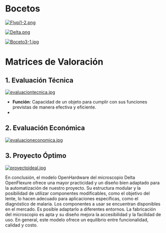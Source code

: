 # Bocetos
[![Flypi1-2.png](https://i.postimg.cc/rySd19g3/Flypi1-2.png)](https://postimg.cc/gr2kd8CH)

[![Delta.png](https://i.postimg.cc/BZTNTLhm/Delta.png)](https://postimg.cc/DmzqFZ3G)

[![Boceto3-1.jpg](https://i.postimg.cc/WbD5LWk8/Boceto3-1.jpg)](https://postimg.cc/gnWV3K4L)

# Matrices de Valoración
## 1. Evaluación Técnica
[![evaluaciontecnica.jpg](https://i.postimg.cc/nzQGnQ47/evaluaciontecnica.jpg)](https://postimg.cc/8JN6HcnP)
- **Función**: Capacidad de un objeto para cumplir con sus funciones previstas de manera efectiva y eficiente.
- 
## 2. Evaluación Económica
[![evaluacioneconomica.jpg](https://i.postimg.cc/Jzv9xjzH/evaluacioneconomica.jpg)](https://postimg.cc/rDGnF0Wq)
## 3. Proyecto Óptimo
[![proyectoideal.jpg](https://i.postimg.cc/qM3JTB6K/proyectoideal.jpg)](https://postimg.cc/tY9Qdj5R)

En conclusión, el modelo OpenHardware del microscopio Delta OpenFlexure ofrece una mayor practicidad y un diseño bien adaptado para la automatización de nuestro proyecto. Su estructura modular y la posibilidad de utilizar componentes modificables, como el objetivo del lente, lo hacen adecuado para aplicaciones específicas, como el diagnóstico de malaria. Los componentes a usar se encuentran disponibles en el mercado. Es posible adaptarlo a diferentes entornos. La fabricación del microscopio es apta y su diseño mejora la accesibilidad y la facilidad de uso. En general, este modelo ofrece un equilibrio entre funcionalidad, calidad y costo.
